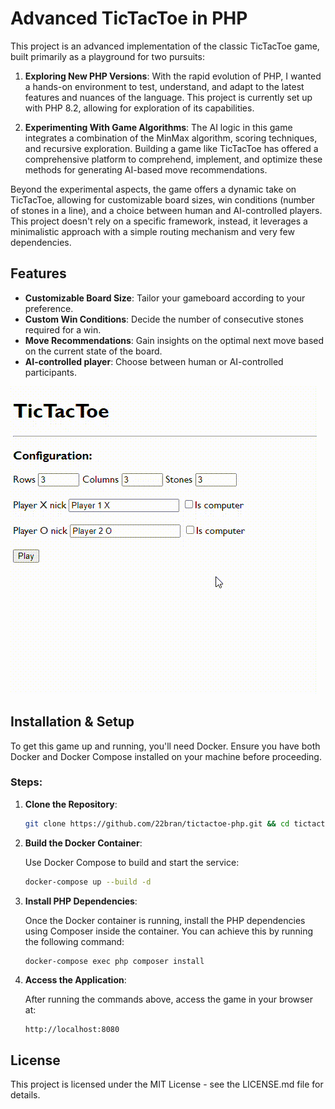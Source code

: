 # Advanced TicTacToe in PHP

This project is an advanced implementation of the classic TicTacToe game, built primarily as a playground for two pursuits:

1. **Exploring New PHP Versions**: With the rapid evolution of PHP, I wanted a hands-on environment to test, understand, and adapt to the latest features and nuances of the language. This project is currently set up with PHP 8.2, allowing for exploration of its capabilities.

2. **Experimenting With Game Algorithms**: The AI logic in this game integrates a combination of the MinMax algorithm, scoring techniques, and recursive exploration. Building a game like TicTacToe has offered a comprehensive platform to comprehend, implement, and optimize these methods for generating AI-based move recommendations.

Beyond the experimental aspects, the game offers a dynamic take on TicTacToe, allowing for customizable board sizes, win conditions (number of stones in a line), and a choice between human and AI-controlled players. This project doesn't rely on a specific framework, instead, it leverages a minimalistic approach with a simple routing mechanism and very few dependencies.

## Features

- **Customizable Board Size**: Tailor your gameboard according to your preference.
- **Custom Win Conditions**: Decide the number of consecutive stones required for a win.
- **Move Recommendations**: Gain insights on the optimal next move based on the current state of the board.
- **AI-controlled player**: Choose between human or AI-controlled participants.

![](preview.gif)

## Installation & Setup
To get this game up and running, you'll need Docker. Ensure you have both Docker and Docker Compose installed on your machine before proceeding.

### Steps:

1. **Clone the Repository**:

    ```bash
    git clone https://github.com/22bran/tictactoe-php.git && cd tictactoe-php
    ```
2. **Build the Docker Container**:

    Use Docker Compose to build and start the service:

    ```bash
    docker-compose up --build -d
    ```

3. **Install PHP Dependencies**:

    Once the Docker container is running, install the PHP dependencies using Composer inside the container. You can achieve this by running the following command:

    ```bash
    docker-compose exec php composer install
    ```

4. **Access the Application**:

    After running the commands above, access the game in your browser at:

    ```
    http://localhost:8080
    ```

## License
This project is licensed under the MIT License - see the LICENSE.md file for details.